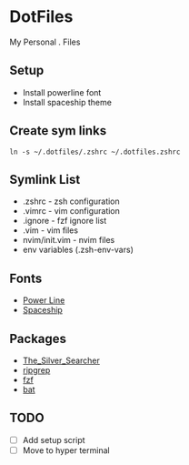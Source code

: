 # DotFiles

My Personal . Files

## Setup

- Install powerline font
- Install spaceship theme

## Create sym links

`ln -s ~/.dotfiles/.zshrc ~/.dotfiles.zshrc`

## Symlink List

- .zshrc - zsh configuration
- .vimrc - vim configuration
- .ignore - fzf ignore list
- .vim - vim files
- nvim/init.vim - nvim files
- env variables (.zsh-env-vars)

## Fonts

- [Power Line](https://github.com/powerline/fonts)
- [Spaceship](https://github.com/spaceship-prompt/spaceship-prompt)

## Packages

- [The_Silver_Searcher](https://github.com/ggreer/the_silver_searcher)
- [ripgrep](https://github.com/BurntSushi/ripgrep)
- [fzf](https://github.com/junegunn/fzf)
- [bat](https://github.com/sharkdp/bat)

## TODO

- [ ] Add setup script
- [ ] Move to hyper terminal
